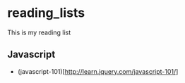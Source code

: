 reading_lists
=============

This is my reading list

## Javascript

- (javascript-101)[http://learn.jquery.com/javascript-101/]
